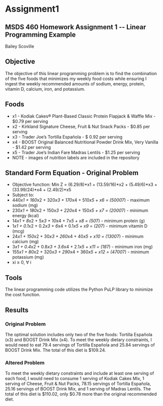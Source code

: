 # Assignment1
## MSDS 460 Homework Assignment 1 -- Linear Programming Example 
Bailey Scoville

## Objective
The objective of this linear programming problem is to find the combination of the five foods that minimizes my weekly food costs while ensuring I ingest the weekly recommended amounts of sodium, energy, protein, vitamin D, calcium, iron, and potassium.

## Foods
 - x1 - Kodiak Cakes® Plant-Based Classic Protein Flapjack & Waffle Mix - $0.79 per serving
 - x2 - Kirkland Signature Cheese, Fruit & Nut Snack Packs - $0.85 per serving
 - x3 - Trader Joe’s Tortilla Española - $ 0.92 per serving
 - x4 - BOOST Original Balanced Nutritional Powder Drink Mix, Very Vanilla - $1.42 per serving
 - x5 - Trader Joe’s Indian Fare Madras Lentils - $1.25 per serving
 - NOTE - images of nutrition labels are included in the repository

## Standard Form Equation - Original Problem
 - Objective function: Min Z = (6.29/8)*x1 + (13.59/16)*x2 + (5.49/6)*x3 + (33.99/24)*x4 + (2.49/2)*x5
 - Subject to:
 - 440*x1 + 160*x2 + 320*x3 + 170*x4 + 510*x5 + x6 = (5000*7) - maximum sodium (mg)
 - 230*x1 + 180*x2 + 150*x3 + 220*x4 + 150*x5 + x7 = (2000*7) - minimum energy (kcal)
 - 14*x1 + 8*x2 + 5*x3 + 10*x4 + 7*x5 + x8 = (50*7) - minimum protein (g)
 - 1*x1 + 0.1*x2 + 0.2*x3 + 6*x4 + 0.1*x5 + x9 = (20*7) - minimum vitamin D (mcg)
 - 24*x1 + 150*x2 + 30*x3 + 260*x4 + 40*x5 + x10 = (1300*7) - minimum calcium (mg)
 - 3*x1 + 0.4*x2 + 0.8*x3 + 3.6*x4 + 2.1*x5 + x11 = (18*7) - minimum iron (mg)
 - 155*x1 + 80*x2 + 320*x3 + 290*x4 + 360*x5 + x12 = (4700*7) - minimum potassium (mg)
 - xi ≥ 0, ∀ i

## Tools
The linear programming code utilizes the Python PuLP library to minimize the cost function.

## Results
### Original Problem
The optimal solution includes only two of the five foods: Tortilla Española (x3) and BOOST Drink Mix (x4). To meet the weekly dietary constraints, I would need to eat 79.4 servings of Tortilla Española and 25.84 servings of BOOST Drink Mix. The total of this diet is $109.24. 

### Altered Problem
To meet the weekly dietary constraints and include at least one serving of each food, I would need to consume 1 serving of Kodiak Cakes Mix, 1 serving of Cheese, Fruit & Nut Packs, 78.15 servings of Tortilla Española, 25.16 servings of BOOST Drink Mix, and 1 serving of Madras Lentils. The total of this diet is $110.02, only $0.78 more than the original recommended diet. 


